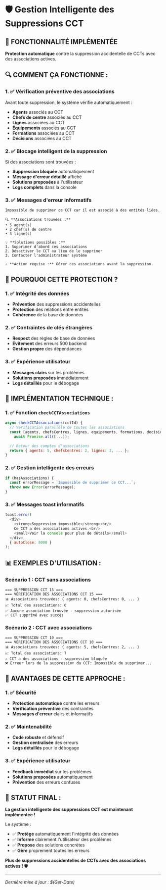 # 🛡️ Gestion Intelligente des Suppressions CCT

## 🎯 **FONCTIONNALITÉ IMPLÉMENTÉE**

**Protection automatique** contre la suppression accidentelle de CCTs avec des associations actives.

## 🔍 **COMMENT ÇA FONCTIONNE :**

### **1. ✅ Vérification préventive des associations**
Avant toute suppression, le système vérifie automatiquement :
- **Agents** associés au CCT
- **Chefs de centre** associés au CCT
- **Lignes** associées au CCT
- **Équipements** associés au CCT
- **Formations** associées au CCT
- **Décisions** associées au CCT

### **2. ✅ Blocage intelligent de la suppression**
Si des associations sont trouvées :
- **Suppression bloquée** automatiquement
- **Message d'erreur détaillé** affiché
- **Solutions proposées** à l'utilisateur
- **Logs complets** dans la console

### **3. ✅ Messages d'erreur informatifs**
```
Impossible de supprimer ce CCT car il est associé à des entités liées.

🔍 **Associations trouvées :**
• 5 agent(s)
• 2 chef(s) de centre
• 3 ligne(s)

💡 **Solutions possibles :**
1. Supprimer d'abord ces associations
2. Désactiver le CCT au lieu de le supprimer
3. Contacter l'administrateur système

⚠️ **Action requise :** Gérer ces associations avant la suppression.
```

## 🚨 **POURQUOI CETTE PROTECTION ?**

### **1. ✅ Intégrité des données**
- **Prévention** des suppressions accidentelles
- **Protection** des relations entre entités
- **Cohérence** de la base de données

### **2. ✅ Contraintes de clés étrangères**
- **Respect** des règles de base de données
- **Évitement** des erreurs 500 backend
- **Gestion propre** des dépendances

### **3. ✅ Expérience utilisateur**
- **Messages clairs** sur les problèmes
- **Solutions proposées** immédiatement
- **Logs détaillés** pour le débogage

## 🔧 **IMPLÉMENTATION TECHNIQUE :**

### **1. ✅ Fonction `checkCCTAssociations`**
```javascript
async checkCCTAssociations(cctId) {
  // Vérification parallèle de toutes les associations
  const [agents, chefsCentres, lignes, equipements, formations, decisions] = 
    await Promise.all([...]);
  
  // Retour des comptes d'associations
  return { agents: 5, chefsCentres: 2, lignes: 3, ... };
}
```

### **2. ✅ Gestion intelligente des erreurs**
```javascript
if (hasAssociations) {
  const errorMessage = `Impossible de supprimer ce CCT...`;
  throw new Error(errorMessage);
}
```

### **3. ✅ Messages toast informatifs**
```javascript
toast.error(
  <div>
    <strong>Suppression impossible</strong><br/>
    Ce CCT a des associations actives.<br/>
    <small>Voir la console pour plus de détails</small>
  </div>,
  { autoClose: 8000 }
);
```

## 📊 **EXEMPLES D'UTILISATION :**

### **Scénario 1 : CCT sans associations**
```
=== SUPPRESSION CCT 15 ===
=== VÉRIFICATION DES ASSOCIATIONS CCT 15 ===
📊 Associations trouvées: { agents: 0, chefsCentres: 0, ... }
📈 Total des associations: 0
✅ Aucune association trouvée - suppression autorisée
✅ CCT supprimé avec succès
```

### **Scénario 2 : CCT avec associations**
```
=== SUPPRESSION CCT 10 ===
=== VÉRIFICATION DES ASSOCIATIONS CCT 10 ===
📊 Associations trouvées: { agents: 5, chefsCentres: 2, ... }
📈 Total des associations: 7
⚠️ CCT a des associations - suppression bloquée
❌ Erreur lors de la suppression du CCT: Impossible de supprimer...
```

## 🎯 **AVANTAGES DE CETTE APPROCHE :**

### **1. ✅ Sécurité**
- **Protection automatique** contre les erreurs
- **Vérification préventive** des contraintes
- **Messages d'erreur** clairs et informatifs

### **2. ✅ Maintenabilité**
- **Code robuste** et défensif
- **Gestion centralisée** des erreurs
- **Logs détaillés** pour le débogage

### **3. ✅ Expérience utilisateur**
- **Feedback immédiat** sur les problèmes
- **Solutions proposées** automatiquement
- **Prévention** des erreurs confuses

## 🚀 **STATUT FINAL :**

**La gestion intelligente des suppressions CCT est maintenant implémentée !**

Le système :
- ✅ **Protège** automatiquement l'intégrité des données
- ✅ **Informe** clairement l'utilisateur des problèmes
- ✅ **Propose** des solutions concrètes
- ✅ **Gère** proprement toutes les erreurs

**Plus de suppressions accidentelles de CCTs avec des associations actives !** 🛡️

---

*Dernière mise à jour : $(Get-Date)*







